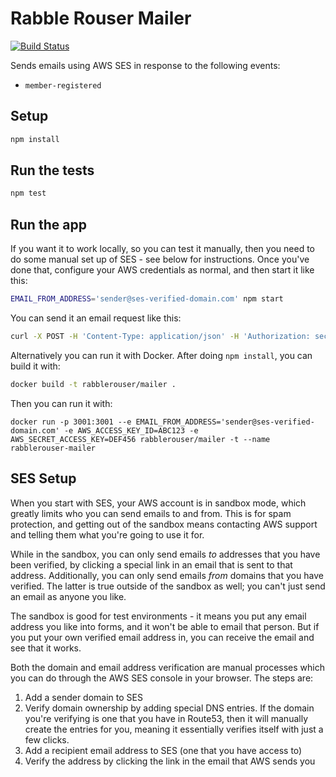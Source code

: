 # Rabble Rouser Mailer

[![Build Status](https://travis-ci.org/rabblerouser/mailer.svg?branch=master)](https://travis-ci.org/rabblerouser/mailer)

Sends emails using AWS SES in response to the following events:

 - `member-registered`

## Setup

```sh
npm install
```

## Run the tests
```sh
npm test
```

## Run the app

If you want it to work locally, so you can test it manually, then you need to do some manual set up of SES - see below
for instructions. Once you've done that, configure your AWS credentials as normal, and then start it like this:

```sh
EMAIL_FROM_ADDRESS='sender@ses-verified-domain.com' npm start
```

You can send it an email request like this:

```sh
curl -X POST -H 'Content-Type: application/json' -H 'Authorization: secret' localhost:3001/mail -d '{ "type": "member-registered", "data": { "email": "ses-verified-address@example.com" } }'
```

Alternatively you can run it with Docker. After doing `npm install`, you can build it with:

```sh
docker build -t rabblerouser/mailer .
```

Then you can run it with:

```
docker run -p 3001:3001 --e EMAIL_FROM_ADDRESS='sender@ses-verified-domain.com' -e AWS_ACCESS_KEY_ID=ABC123 -e AWS_SECRET_ACCESS_KEY=DEF456 rabblerouser/mailer -t --name rabblerouser-mailer
```

## SES Setup

When you start with SES, your AWS account is in sandbox mode, which greatly limits who you can send emails to and from.
This is for spam protection, and getting out of the sandbox means contacting AWS support and telling them what you're
going to use it for.

While in the sandbox, you can only send emails *to* addresses that you have been verified, by clicking a special link in
an email that is sent to that address. Additionally, you can only send emails *from* domains that you have verified. The
latter is true outside of the sandbox as well; you can't just send an email as anyone you like.

The sandbox is good for test environments - it means you put any email address you like into forms, and it won't be able
to email that person. But if you put your own verified email address in, you can receive the email and see that it works.

Both the domain and email address verification are manual processes which you can do through the AWS SES console in your
browser. The steps are:

 1. Add a sender domain to SES
 2. Verify domain ownership by adding special DNS entries. If the domain you're verifying is one that you have in Route53,
 then it will manually create the entries for you, meaning it essentially verifies itself with just a few clicks.
 3. Add a recipient email address to SES (one that you have access to)
 4. Verify the address by clicking the link in the email that AWS sends you
